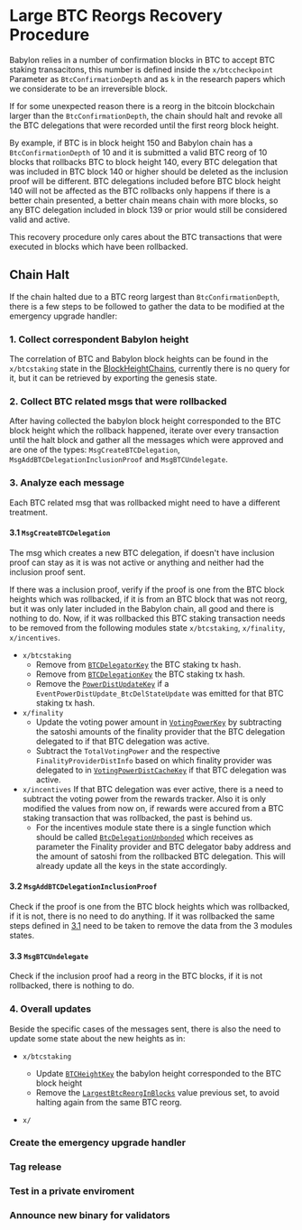 # Large BTC Reorgs Recovery Procedure

Babylon relies in a number of confirmation blocks in BTC to accept BTC
staking transacitons, this number is defined inside the `x/btccheckpoint`
Parameter as `BtcConfirmationDepth` and as `k` in the research papers
which we considerate to be an irreversible block.

If for some unexpected reason there is a reorg in the bitcoin blockchain
larger than the `BtcConfirmationDepth`, the chain should halt and revoke all
the BTC delegations that were recorded until the first reorg block height.

By example, if BTC is in block height 150 and Babylon chain has a
`BtcConfirmationDepth` of 10 and it is submitted a valid BTC reorg of 10 blocks
that rollbacks BTC to block height 140, every BTC delegation that was included
in BTC block 140 or higher should be deleted as the inclusion proof will
be different. BTC delegations included before BTC block height 140 will not
be affected as the BTC rollbacks only happens if there is a better chain
presented, a better chain means chain with more blocks, so any BTC delegation
included in block 139 or prior would still be considered valid and active.

This recovery procedure only cares about the BTC transactions that were executed
in blocks which have been rollbacked.

## Chain Halt

If the chain halted due to a BTC reorg largest than `BtcConfirmationDepth`,
there is a few steps to be followed to gather the data to be modified at the
emergency upgrade handler:

### 1. Collect correspondent Babylon height

The correlation of BTC and Babylon block heights can be found in the `x/btcstaking`
state in the [BlockHeightChains](https://github.com/babylonlabs-io/babylon/blob/fcc6fdc009e414da440426e6b81920ceef981de3/x/btcstaking/types/genesis.pb.go#L36),
currently there is no query for it, but it can be retrieved by exporting the
genesis state.

### 2. Collect BTC related msgs that were rollbacked

After having collected the babylon block height corresponded to the BTC block
height which the rollback happened, iterate over every transaction until
the halt block and gather all the messages which were approved and are one of
the types: `MsgCreateBTCDelegation`, `MsgAddBTCDelegationInclusionProof` and
`MsgBTCUndelegate`.

### 3. Analyze each message

Each BTC related msg that was rollbacked might need to have a different treatment.

#### 3.1 `MsgCreateBTCDelegation`

The msg which creates a new BTC delegation, if doesn't have inclusion proof
can stay as it is was not active or anything and neither had the inclusion
proof sent.

If there was a inclusion proof, verify if the proof is one from the BTC block
heights which was rollbacked, if it is from an BTC block that was not reorg,
but it was only later included in the Babylon chain, all good and there is
nothing to do. Now, if it was rollbacked this BTC staking transaction needs to
be removed from the following modules state `x/btcstaking`, `x/finality`,
`x/incentives`.

- `x/btcstaking`
  - Remove from [`BTCDelegatorKey`](https://github.com/babylonlabs-io/babylon/blob/7727f91491d5b8ddd6c10fa285ef3bea8a5ded4d/x/btcstaking/types/keys.go#L22)
  the BTC staking tx hash.
  - Remove from [`BTCDelegationKey`](https://github.com/babylonlabs-io/babylon/blob/7727f91491d5b8ddd6c10fa285ef3bea8a5ded4d/x/btcstaking/types/keys.go#L23)
  the BTC staking tx hash.
  - Remove the [`PowerDistUpdateKey`](https://github.com/babylonlabs-io/babylon/blob/7727f91491d5b8ddd6c10fa285ef3bea8a5ded4d/x/btcstaking/types/keys.go#L27)
  if a `EventPowerDistUpdate_BtcDelStateUpdate` was emitted for that
  BTC staking tx hash.
- `x/finality`
  - Update the voting power amount in [`VotingPowerKey`](https://github.com/babylonlabs-io/babylon/blob/40f890d56d0bb081a6ce413281cc025f3d8b91d1/x/finality/types/keys.go#L50)
  by subtracting the satoshi amounts of the finality provider that the BTC
  delegation delegated to if that BTC delegation was active.
  - Subtract the `TotalVotingPower` and the respective `FinalityProviderDistInfo`
  based on which finality provider was delegated to in
  [`VotingPowerDistCacheKey`](https://github.com/babylonlabs-io/babylon/blob/40f890d56d0bb081a6ce413281cc025f3d8b91d1/x/finality/types/keys.go#L51)
  if that BTC delegation was active.
- `x/incentives` If that BTC delegation was ever active, there is a need to
subtract the voting power from the rewards tracker. Also it is only modified
the values from now on, if rewards were accured from a BTC staking transaction
that was rollbacked, the past is behind us.
  - For the incentives module state there is a single function which should be
  called [`BtcDelegationUnbonded`](https://github.com/babylonlabs-io/babylon/blob/c8c44be12eb826b41f6f2cd3eae4452268398cdf/x/incentive/keeper/reward_tracker.go#L47)
  which receives as parameter the Finality provider and BTC delegator baby
  address and the amount of satoshi from the rollbacked BTC delegation.
  This will already update all the keys in the state accordingly.

#### 3.2 `MsgAddBTCDelegationInclusionProof`

Check if the proof is one from the BTC block heights which was rollbacked,
if it is not, there is no need to do anything. If it was rollbacked
the same steps defined in [3.1](#31-msgcreatebtcdelegation) need to be taken
to remove the data from the 3 modules states.

#### 3.3 `MsgBTCUndelegate`

Check if the inclusion proof had a reorg in the BTC blocks, if it is not
rollbacked, there is nothing to do.

### 4. Overall updates

Beside the specific cases of the messages sent, there is also the need
to update some state about the new heights as in:

- `x/btcstaking`
  - Update [`BTCHeightKey`](https://github.com/babylonlabs-io/babylon/blob/7727f91491d5b8ddd6c10fa285ef3bea8a5ded4d/x/btcstaking/types/keys.go#L25)
  the babylon height corresponded to the BTC block height
  - Remove the [`LargestBtcReorgInBlocks`](https://github.com/babylonlabs-io/babylon/blob/7727f91491d5b8ddd6c10fa285ef3bea8a5ded4d/x/btcstaking/types/keys.go#L32)
  value previous set, to avoid halting again from the same BTC reorg.

- `x/`

### Create the emergency upgrade handler

### Tag release

### Test in a private enviroment

### Announce new binary for validators
